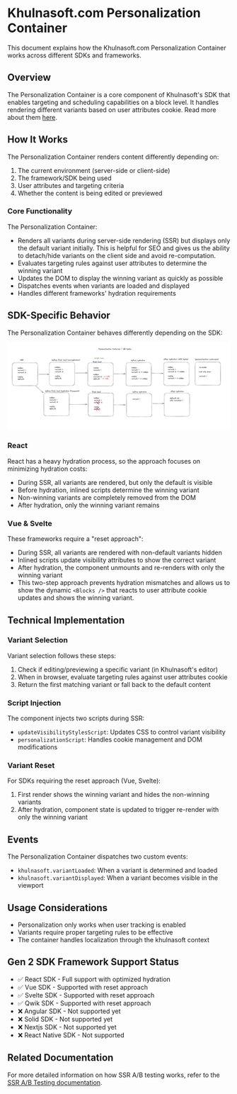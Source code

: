# Khulnasoft.com Personalization Container

This document explains how the Khulnasoft.com Personalization Container works across different SDKs and frameworks.

## Overview

The Personalization Container is a core component of Khulnasoft's SDK that enables targeting and scheduling capabilities on a block level. It handles rendering different variants based on user attributes cookie. Read more about them [here](https://www.khulnasoft.com/c/docs/variant-containers).

## How It Works

The Personalization Container renders content differently depending on:

1. The current environment (server-side or client-side)
2. The framework/SDK being used
3. User attributes and targeting criteria
4. Whether the content is being edited or previewed

### Core Functionality

The Personalization Container:

- Renders all variants during server-side rendering (SSR) but displays only the default variant initially. This is helpful for SEO and gives us the ability to detach/hide variants on the client side and avoid re-computation.
- Evaluates targeting rules against user attributes to determine the winning variant
- Updates the DOM to display the winning variant as quickly as possible
- Dispatches events when variants are loaded and displayed
- Handles different frameworks' hydration requirements

## SDK-Specific Behavior

The Personalization Container behaves differently depending on the SDK:

![AB tests and Personalization Containers](./assets/ab-tests-and-vc.png)

### React

React has a heavy hydration process, so the approach focuses on minimizing hydration costs:

- During SSR, all variants are rendered, but only the default is visible
- Before hydration, inlined scripts determine the winning variant
- Non-winning variants are completely removed from the DOM
- After hydration, only the winning variant remains

### Vue & Svelte

These frameworks require a "reset approach":

- During SSR, all variants are rendered with non-default variants hidden
- Inlined scripts update visibility attributes to show the correct variant
- After hydration, the component unmounts and re-renders with only the winning variant
- This two-step approach prevents hydration mismatches and allows us to show the dynamic `<Blocks />` that reacts to user attribute cookie updates and shows the winning variant.

## Technical Implementation

### Variant Selection

Variant selection follows these steps:

1. Check if editing/previewing a specific variant (in Khulnasoft's editor)
2. When in browser, evaluate targeting rules against user attributes cookie
3. Return the first matching variant or fall back to the default content

### Script Injection

The component injects two scripts during SSR:

- `updateVisibilityStylesScript`: Updates CSS to control variant visibility
- `personalizationScript`: Handles cookie management and DOM modifications

### Variant Reset

For SDKs requiring the reset approach (Vue, Svelte):

1. First render shows the winning variant and hides the non-winning variants
2. After hydration, component state is updated to trigger re-render with only the winning variant

## Events

The Personalization Container dispatches two custom events:

- `khulnasoft.variantLoaded`: When a variant is determined and loaded
- `khulnasoft.variantDisplayed`: When a variant becomes visible in the viewport

## Usage Considerations

- Personalization only works when user tracking is enabled
- Variants require proper targeting rules to be effective
- The container handles localization through the khulnasoft context

## Gen 2 SDK Framework Support Status

- ✅ React SDK - Full support with optimized hydration
- ✅ Vue SDK - Supported with reset approach
- ✅ Svelte SDK - Supported with reset approach
- ✅ Qwik SDK - Supported with reset approach
- ❌ Angular SDK - Not supported yet
- ❌ Solid SDK - Not supported yet
- ❌ Nextjs SDK - Not supported yet
- ❌ React Native SDK - Not supported

## Related Documentation

For more detailed information on how SSR A/B testing works, refer to the [SSR A/B Testing documentation](./SSR_AB_TEST.md).
